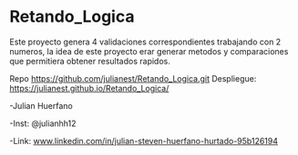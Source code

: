 # Retando_Logica

Este proyecto genera 4 validaciones correspondientes trabajando con 2 numeros, la idea de este proyecto erar generar metodos y comparaciones que permitiera obtener resultados rapidos.

Repo
https://github.com/julianest/Retando_Logica.git
Despliegue:
https://julianest.github.io/Retando_Logica/

-Julian Huerfano

-Inst: @julianhh12

-Link: www.linkedin.com/in/julian-steven-huerfano-hurtado-95b126194
